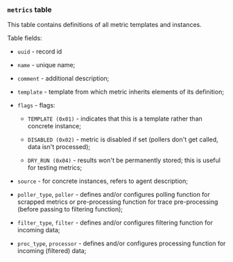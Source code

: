 

### `metrics` table

This table contains definitions of all metric templates and instances. 

Table fields:

* `uuid` - record id

* `name` - unique name;

* `comment` - additional description;

* `template` - template from which metric inherits elements of its definition;
 
* `flags` - flags:

  * `TEMPLATE (0x01)` - indicates that this is a template rather than concrete instance;
  
  * `DISABLED (0x02)` - metric is disabled if set (pollers don't get called, data isn't processed);
  
  * `DRY_RUN (0x04)` - results won't be permanently stored; this is useful for testing metrics;

* `source` - for concrete instances, refers to agent description;

* `poller_type`, `poller` - defines and/or configures polling function for scrapped metrics or pre-processing function for 
trace pre-processing (before passing to filtering function);

* `filter_type`, `filter` - defines and/or configures filtering function for incoming data;

* `proc_type`, `processor` - defines and/or configures processing function for incoming (filtered) data;

